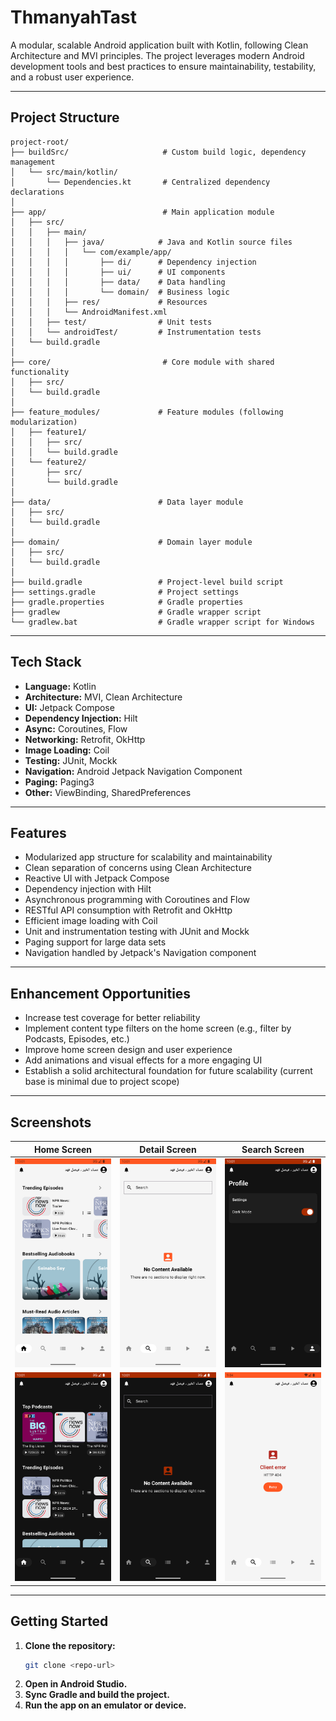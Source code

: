 # ThmanyahTast

A modular, scalable Android application built with Kotlin, following Clean Architecture and MVI principles. The project leverages modern Android development tools and best practices to ensure maintainability, testability, and a robust user experience.

---

## Project Structure

```
project-root/
├── buildSrc/                     # Custom build logic, dependency management
│   └── src/main/kotlin/
│       └── Dependencies.kt       # Centralized dependency declarations
│
├── app/                          # Main application module
│   ├── src/
│   │   ├── main/
│   │   │   ├── java/            # Java and Kotlin source files
│   │   │   │   └── com/example/app/
│   │   │   │       ├── di/      # Dependency injection
│   │   │   │       ├── ui/      # UI components
│   │   │   │       ├── data/    # Data handling
│   │   │   │       └── domain/  # Business logic
│   │   │   ├── res/             # Resources
│   │   │   └── AndroidManifest.xml
│   │   ├── test/                # Unit tests
│   │   └── androidTest/         # Instrumentation tests
│   └── build.gradle
│
├── core/                         # Core module with shared functionality
│   ├── src/
│   └── build.gradle
│
├── feature_modules/             # Feature modules (following modularization)
│   ├── feature1/
│   │   ├── src/
│   │   └── build.gradle
│   └── feature2/
│       ├── src/
│       └── build.gradle
│
├── data/                        # Data layer module
│   ├── src/
│   └── build.gradle
│
├── domain/                      # Domain layer module
│   ├── src/
│   └── build.gradle
│
├── build.gradle                 # Project-level build script
├── settings.gradle              # Project settings
├── gradle.properties            # Gradle properties
├── gradlew                      # Gradle wrapper script
└── gradlew.bat                  # Gradle wrapper script for Windows
```

---

## Tech Stack

- **Language:** Kotlin
- **Architecture:** MVI, Clean Architecture
- **UI:** Jetpack Compose
- **Dependency Injection:** Hilt
- **Async:** Coroutines, Flow
- **Networking:** Retrofit, OkHttp
- **Image Loading:** Coil
- **Testing:** JUnit, Mockk
- **Navigation:** Android Jetpack Navigation Component
- **Paging:** Paging3
- **Other:** ViewBinding, SharedPreferences

---

## Features

- Modularized app structure for scalability and maintainability
- Clean separation of concerns using Clean Architecture
- Reactive UI with Jetpack Compose
- Dependency injection with Hilt
- Asynchronous programming with Coroutines and Flow
- RESTful API consumption with Retrofit and OkHttp
- Efficient image loading with Coil
- Unit and instrumentation testing with JUnit and Mockk
- Paging support for large data sets
- Navigation handled by Jetpack's Navigation component

---

## Enhancement Opportunities

- Increase test coverage for better reliability
- Implement content type filters on the home screen (e.g., filter by Podcasts, Episodes, etc.)
- Improve home screen design and user experience
- Add animations and visual effects for a more engaging UI
- Establish a solid architectural foundation for future scalability (current base is minimal due to project scope)

---

## Screenshots

| Home Screen | Detail Screen | Search Screen |
|-------------|--------------|---------------|
| ![Home](Screenshot_20250702_220105.png) | ![Detail](Screenshot_20250702_220112.png) | ![Search](Screenshot_20250702_220121.png) |
| ![Home2](Screenshot_20250702_220127.png) | ![Detail2](Screenshot_20250702_220133.png) | ![Search2](Screenshot_20250702_210434.png) |

---

## Getting Started

1. **Clone the repository:**
   ```sh
   git clone <repo-url>
   ```
2. **Open in Android Studio.**
3. **Sync Gradle and build the project.**
4. **Run the app on an emulator or device.**

